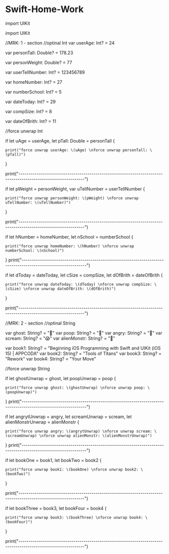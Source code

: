 # Swift-Home-Work

import UIKit

import UIKit



//MRK: 1 - section
//optinal Int
var userAge: Int? = 24

var personTall: Double? = 178.23

var personWeight: Double? = 77

var userTellNumber: Int? = 123456789

var homeNumber: Int? = 27

var numberSchool: Int? = 5

var dateToday: Int? = 29

var compSize: Int? = 8

var dateOfBrith: Int? = 11

//force unwrap Int

if let uAge = userAge, let pTall: Double = personTall {
    
    print("force unwrap userAge: \(uAge) \nforce unwrap personTall: \(pTall)")
}

print("--------------------------------------------------------------------------------------------------------------")

if let pWeight = personWeight, var uTellNumber = userTellNumber {
    
    print("force unwrap personWeight: \(pWeight) \nforce unwrap uTellNumber: \(uTellNumber)")
   
}

print("--------------------------------------------------------------------------------------------------------------")

if let hNumber = homeNumber, let nSchool = numberSchool {
    
    print("force unwrap homeNumber: \(hNumber) \nforce unwrap numberSchool: \(nSchool)")

}
print("--------------------------------------------------------------------------------------------------------------")


if let dToday = dateToday, let cSize = compSize, let dOfBrith = dateOfBrith {
    
    print("force unwrap dateToday: \(dToday) \nforce unwrap compSize: \(cSize) \nforce unwrap dateOfBrith: \(dOfBrith)")
}


print("--------------------------------------------------------------------------------------------------------------")

//MRK: 2 - section
//optinal String

var ghost: String? = "👻"
var poop: String? = "💩"
var angry: String? = "😤"
var scream: String? = "😱"
var alienMonstr: String? = "👾"

var book1: String? = "Beginning iOS Programming with Swift and UIKit (iOS 15) | APPCODA"
var book2: String? = "Tools of Titans"
var book3: String? = "Rework"
var book4: String? = "Your Move"

//force unwrap String

if let ghostUnwrap = ghost, let poopUnwrap = poop {
    
    print("force unwrap ghost: \(ghostUnwrap) \nforce unwrap poop: \(poopUnwrap)")
}
print("--------------------------------------------------------------------------------------------------------------")


if let angrytUnwrap = angry, let screamUnwrap = scream, let alienMonstrUnwrap = alienMonstr  {
    
    print("force unwrap angry: \(angrytUnwrap) \nforce unwrap scream: \(screamUnwrap) \nforce unwrap alienMonstr: \(alienMonstrUnwrap)")
}
print("--------------------------------------------------------------------------------------------------------------")



if let bookOne = book1, let bookTwo = book2 {
    
    print("force unwrap book1: \(bookOne) \nforce unwrap book2: \(bookTwo)")
}

print("--------------------------------------------------------------------------------------------------------------")

if let bookThree = book3, let bookFour = book4 {
    
    print("force unwrap book3: \(bookThree) \nforce unwrap book4: \(bookFour)")
}

print("--------------------------------------------------------------------------------------------------------------")


